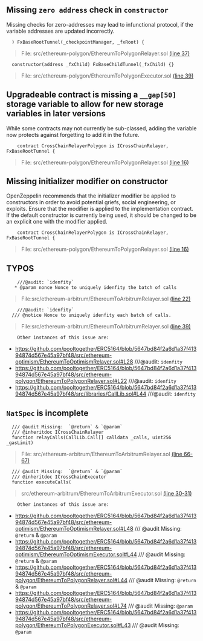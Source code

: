 ## Missing `zero address` check in `constructor`

Missing checks for zero-addresses may lead to infunctional protocol, if the variable addresses are updated incorrectly.

```
  ) FxBaseRootTunnel(_checkpointManager, _fxRoot) {
```

>File: src/ethereum-polygon/EthereumToPolygonRelayer.sol [(line 37)](https://github.com/pooltogether/ERC5164/blob/5647bd84f2a6d1a37f41394874d567e45a97bf48/src/ethereum-polygon/EthereumToPolygonRelayer.sol#L37)

```
  constructor(address _fxChild) FxBaseChildTunnel(_fxChild) {}
```

>File: src/ethereum-polygon/EthereumToPolygonExecutor.sol [(line 39)](https://github.com/pooltogether/ERC5164/blob/5647bd84f2a6d1a37f41394874d567e45a97bf48/src/ethereum-polygon/EthereumToPolygonExecutor.sol#L39)

## Upgradeable contract is missing a `__gap[50]` storage variable to allow for new storage variables in later versions

While some contracts may not currently be sub-classed, adding the variable now protects against forgetting to add it in the future.

```
	contract CrossChainRelayerPolygon is ICrossChainRelayer, FxBaseRootTunnel {
```
>File: src/ethereum-polygon/EthereumToPolygonRelayer.sol [(line 16)](https://github.com/pooltogether/ERC5164/blob/5647bd84f2a6d1a37f41394874d567e45a97bf48/src/ethereum-polygon/EthereumToPolygonRelayer.sol#L16)


##  Missing initializer modifier on constructor

OpenZeppelin recommends that the initializer modifier be applied to constructors in order to avoid potential griefs, social engineering, or exploits. Ensure that the modifier is applied to the implementation contract. If the default constructor is currently being used, it should be changed to be an explicit one with the modifier applied.

```
	contract CrossChainRelayerPolygon is ICrossChainRelayer, FxBaseRootTunnel {
```
>File: src/ethereum-polygon/EthereumToPolygonRelayer.sol [(line 16)](https://github.com/pooltogether/ERC5164/blob/5647bd84f2a6d1a37f41394874d567e45a97bf48/src/ethereum-polygon/EthereumToPolygonRelayer.sol#L16)


## TYPOS

```
	///@audit: `idenfity`
   * @param nonce Nonce to uniquely idenfity the batch of calls
```
>File:src/ethereum-arbitrum/EthereumToArbitrumRelayer.sol [(line 22)](https://github.com/pooltogether/ERC5164/blob/5647bd84f2a6d1a37f41394874d567e45a97bf48/src/ethereum-arbitrum/EthereumToArbitrumRelayer.sol#L22)

```
	///@audit: `idenfity`
  /// @notice Nonce to uniquely idenfity each batch of calls.
```
>File:src/ethereum-arbitrum/EthereumToArbitrumRelayer.sol [(line 39)](https://github.com/pooltogether/ERC5164/blob/5647bd84f2a6d1a37f41394874d567e45a97bf48/src/ethereum-arbitrum/EthereumToArbitrumRelayer.sol#L39)

```
	Other instances of this issue are:
```
* https://github.com/pooltogether/ERC5164/blob/5647bd84f2a6d1a37f41394874d567e45a97bf48/src/ethereum-optimism/EthereumToOptimismRelayer.sol#L28
	///@audit: `idenfity`
* https://github.com/pooltogether/ERC5164/blob/5647bd84f2a6d1a37f41394874d567e45a97bf48/src/ethereum-polygon/EthereumToPolygonRelayer.sol#L22
	///@audit: `idenfity`
* https://github.com/pooltogether/ERC5164/blob/5647bd84f2a6d1a37f41394874d567e45a97bf48/src/libraries/CallLib.sol#L44
	///@audit: `idenfity`

## `NatSpec` is incomplete

```
  /// @audit Missing:  `@return` & `@param`
  /// @inheritdoc ICrossChainRelayer
  function relayCalls(CallLib.Call[] calldata _calls, uint256 _gasLimit)
```
> File: src/ethereum-arbitrum/EthereumToArbitrumRelayer.sol [(line 66-67)](https://github.com/pooltogether/ERC5164/blob/5647bd84f2a6d1a37f41394874d567e45a97bf48/src/ethereum-arbitrum/EthereumToArbitrumRelayer.sol#L66-L67)
```
  /// @audit Missing:  `@return` & `@param`
  /// @inheritdoc ICrossChainExecutor
  function executeCalls(
```
> src/ethereum-arbitrum/EthereumToArbitrumExecutor.sol [(line 30-31)](https://github.com/pooltogether/ERC5164/blob/5647bd84f2a6d1a37f41394874d567e45a97bf48/src/ethereum-arbitrum/EthereumToArbitrumExecutor.sol#L30-L31)

```
	Other instances of this issue are:
```
* https://github.com/pooltogether/ERC5164/blob/5647bd84f2a6d1a37f41394874d567e45a97bf48/src/ethereum-optimism/EthereumToOptimismRelayer.sol#L48
  /// @audit Missing:  `@return` & `@param`
* https://github.com/pooltogether/ERC5164/blob/5647bd84f2a6d1a37f41394874d567e45a97bf48/src/ethereum-optimism/EthereumToOptimismExecutor.sol#L44
  /// @audit Missing:  `@return` & `@param`
* https://github.com/pooltogether/ERC5164/blob/5647bd84f2a6d1a37f41394874d567e45a97bf48/src/ethereum-polygon/EthereumToPolygonRelayer.sol#L44
  /// @audit Missing:  `@return` & `@param`
* https://github.com/pooltogether/ERC5164/blob/5647bd84f2a6d1a37f41394874d567e45a97bf48/src/ethereum-polygon/EthereumToPolygonRelayer.sol#L74
  /// @audit Missing: `@param`
* https://github.com/pooltogether/ERC5164/blob/5647bd84f2a6d1a37f41394874d567e45a97bf48/src/ethereum-polygon/EthereumToPolygonExecutor.sol#L43
  /// @audit Missing: `@param`